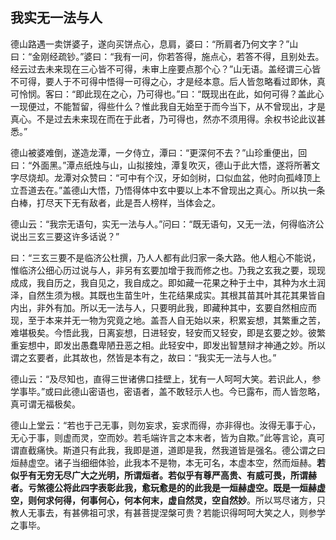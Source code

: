 ##  我实无一法与人

德山路遇一卖饼婆子，遂向买饼点心，息肩，婆曰：“所肩者乃何文字？”山曰：“金刚经疏钞。”婆曰：“我有一问，你若答得，施点心，若答不得，且别处去。经云过去未来现在三心皆不可得，未审上座要点那个心？”山无语。盖经谓三心皆不可得，要人于不可得中悟得一可得之心，才是经本意。后人皆忽略看过即休，真可怜悯。客曰：“即此现在之心，乃可得也。”曰：“既现出在此，如何可得？盖此心一现便过，不能暂留，得些什么？惟此我自无始至于而今当下，从不曾现出，才是真心。不是过去未来现在而在于此者，乃可得也，然亦不须用得。余权书论此议甚悉。”

德山被婆难倒，遂造龙潭，一夕侍立，潭曰：“更深何不去？”山珍重便出，回曰：“外面黑。”潭点纸烛与山，山拟接烛，潭复吹灭，德山于此大悟，遂将所著文字尽烧却。龙潭对众赞曰：“可中有个汉，牙如剑树，口似血盆，他时向孤峰顶上立吾道去在。”盖德山大悟，乃悟得体中玄中要以上本不曾现出之真心。所以执一条白棒，打尽天下无有敌者，此是吾人榜样，当体会之。

德山云：“我宗无语句，实无一法与人。”问曰：“既无语句，又无一法，何得临济公说出三玄三要这许多话说？”

曰：“三玄三要不是临济公杜撰，乃人人都有此归家一条大路。他人粗心不能说，惟临济公细心历过说与人，非另有玄要加增于我而修之也。乃我之玄我之要，现现成成，我自历之，我自见之，我自成之。即如藏一花果之种于土中，其种为水土润泽，自然生须为根。其既也生苗生叶，生花结果成实。其根其苗其叶其花其果皆自内出，非外有加。所以无一法与人，只要明此我，即藏种其中，玄要自然相应而现，至于本来并无一物为究竟之地。盖吾人自无始以来，积累妄想，其繁重之苦，难堪极矣。今悟此我，日离妄想，日进轻安，轻安而又轻安，即是玄要之妙。彼繁重妄想中，即发出愚蠢卑陋丑恶之相。此轻安中，即发出智慧辩才神通之妙。所以谓之玄要者，此其故也，然皆是本有之，故曰：“我实无一法与人也。”

德山云：“及尽知也，直得三世诸佛口挂壁上，犹有一人呵呵大笑。若识此人，参学事毕。”或曰此德山密语也，密语者，盖不敢轻示人也。今已露布，而人皆忽略，真可谓无福极矣。

德山上堂云：“若也于己无事，则勿妄求，妄求而得，亦非得也。汝得无事于心，无心于事，则虚而灵，空而妙。若毛端许言之本末者，皆为自欺。”此等言论，真可谓直截痛快。斯道只有此我，我即是道，道即是我，然我道皆是强名。德公谓之曰烜赫虚空。诸子当细细体验，此我本不是物，本无可名，本虚本空，然而烜赫。**若似乎有无穷无尽广大之光明，所谓烜者。若似乎有尊严高贵、有威可畏，所谓赫者。亏煞德公将此四字表彰此我，愈玩愈是的的此我是一烜赫虚空。既是一烜赫虚空，则何求何得，何事何心，何本何末，虚自然灵，空自然妙**。所以骂尽诸方，只教人无事去，有甚佛祖可求，有甚菩提涅槃可贵？若能识得呵呵大笑之人，则参学之事毕。


